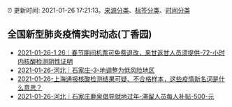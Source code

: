 :alarm_clock: 更新时间: 2021-01-26 17:21:13。[来源分类](../README.md)、[标签分类](../TAGS.md)、[时间分类](../TIMELINE.md)

## 全国新型肺炎疫情实时动态(丁香园)




- [2021-01-26-1.26｜春节期间机票可免费退改，来甘返甘人员须提供-72-小时内核酸检测阴性证明](http://app.cctv.com/special/cportal/detail/arti/index.html?id=ArtiFbwCeAEfODkK5NKyR8if210126&isfromapp=1) 
- [2021-01-26-河北｜石家庄-3-地调整为低风险地区](http://app.cctv.com/special/cportal/detail/arti/index.html?id=Arti9p4waty1iZmVR6Lqrtza210126&isfromapp=1) 
- [2021-01-26-上海通报核酸检测结果可疑、不合格样本，这些疫情新名词是什么意思？](http://app.cctv.com/special/cportal/detail/arti/index.html?id=Artil0kyEMPROhkrMfU0YJXm210126&isfromapp=1) 
- [2021-01-26-河北｜石家庄鹿泉倡导就地过年-滞留人员每人补贴-500-元](http://app.cctv.com/special/cportal/detail/arti/index.html?id=ArtisR53vTHhpIx5v6R7rVsT210126&isfromapp=1) 